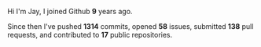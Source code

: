 Hi I'm Jay, I joined Github **9** years ago.

Since then I've pushed **1314** commits, opened **58** issues, submitted **138** pull requests, and contributed to **17** public repositories.
